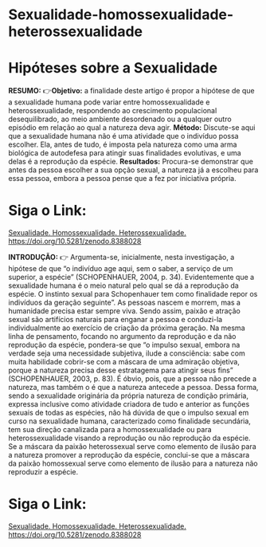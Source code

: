 # Sexualidade-homossexualidade-heterossexualidade
# Hipóteses sobre a Sexualidade

**RESUMO:** :point_right:**Objetivo:** a finalidade deste artigo é propor a hipótese de que a sexualidade humana pode variar entre homossexualidade e heterossexualidade, respondendo ao crescimento populacional desequilibrado, ao meio ambiente desordenado ou a qualquer outro episódio em relação ao qual a natureza deva agir. **Método:** Discute-se aqui que a sexualidade humana não é uma atividade que o indivíduo possa escolher. Ela, antes de tudo, é imposta pela natureza como uma arma biológica de autodefesa para atingir suas finalidades evolutivas, e uma delas é a reprodução da espécie. **Resultados:** Procura-se demonstrar que antes da pessoa escolher a sua opção sexual, a natureza já a escolheu para essa pessoa, embora a pessoa pense que a fez por iniciativa própria. 

# Siga o Link: 
[Sexualidade. Homossexualidade. Heterossexualidade.
](https://doi.org/10.5281/zenodo.8388028)https://doi.org/10.5281/zenodo.8388028

**INTRODUÇÃO:** :point_right: Argumenta-se, inicialmente, nesta investigação, a hipótese de que “o indivíduo age aqui, sem o saber, a serviço de um superior, a espécie” (SCHOPENHAUER, 2004, p. 34). Evidentemente que a sexualidade humana é o meio natural pelo qual se dá a reprodução da espécie. O instinto sexual para Schopenhauer tem como finalidade repor os indivíduos da geração seguinte”. As pessoas nascem e morrem, mas a humanidade precisa estar sempre viva. Sendo assim, paixão e atração sexual são artifícios naturais para enganar a pessoa e conduzi-la individualmente ao exercício de criação da próxima geração. Na mesma linha de pensamento, focando no argumento da reprodução e da não reprodução da espécie, pondera-se que “o impulso sexual, embora na verdade seja uma  necessidade subjetiva, ilude a consciência: sabe com muita habilidade cobrir-se com a máscara de uma admiração objetiva, porque a natureza precisa desse estratagema para atingir seus fins” (SCHOPENHAUER, 2003, p. 83). É óbvio, pois, que a pessoa não precede a natureza, mas também o é que a natureza antecede a pessoa. Dessa forma, sendo a sexualidade originária da própria natureza de condição primária, expressa inclusive como atividade criadora de tudo e anterior as funções sexuais de todas as espécies, não há dúvida de que o impulso sexual em curso na sexualidade humana, caracterizado como finalidade secundária, tem sua direção canalizada para a homossexualidade ou para heterossexualidade visando a reprodução ou não reprodução da espécie. Se a máscara da paixão heterossexual serve como elemento de ilusão para a natureza promover a reprodução da espécie, conclui-se que a máscara da paixão homossexual serve como elemento de ilusão para a natureza não reproduzir a espécie.

 # Siga o Link: 
[Sexualidade. Homossexualidade. Heterossexualidade.
](https://doi.org/10.5281/zenodo.8388028)https://doi.org/10.5281/zenodo.8388028
